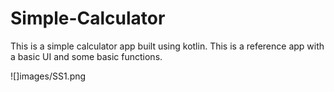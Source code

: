 # Simple-Calculator
This is a simple calculator app built using kotlin.
This is a reference app with a basic UI and some basic functions.

![]images/SS1.png